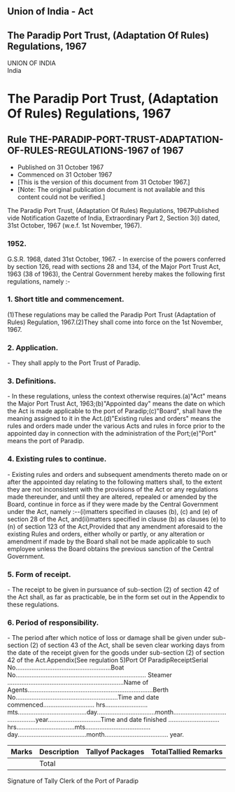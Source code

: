 ## Union of India - Act

## The Paradip Port Trust, (Adaptation Of Rules) Regulations, 1967

UNION OF INDIA  
India

# The Paradip Port Trust, (Adaptation Of Rules) Regulations, 1967

## Rule THE-PARADIP-PORT-TRUST-ADAPTATION-OF-RULES-REGULATIONS-1967 of 1967

  * Published on 31 October 1967 
  * Commenced on 31 October 1967 
  * [This is the version of this document from 31 October 1967.] 
  * [Note: The original publication document is not available and this content could not be verified.] 

The Paradip Port Trust, (Adaptation Of Rules) Regulations, 1967Published vide
Notification Gazette of India, Extraordinary Part 2, Section 3(i) dated, 31st
October, 1967 (w.e.f. 1st November, 1967).

### 1952.

G.S.R. 1968, dated 31st October, 1967. - In exercise of the powers conferred
by section 126, read with sections 28 and 134, of the Major Port Trust Act,
1963 (38 of 1963), the Central Government hereby makes the following first
regulations, namely :-

### 1. Short title and commencement.

(1)These regulations may be called the Paradip Port Trust (Adaptation of
Rules) Regulation, 1967.(2)They shall come into force on the 1st November,
1967.

### 2. Application.

\- They shall apply to the Port Trust of Paradip.

### 3. Definitions.

\- In these regulations, unless the context otherwise requires.(a)"Act" means
the Major Port Trust Act, 1963;(b)"Appointed day" means the date on which the
Act is made applicable to the port of Paradip;(c)"Board", shall have the
meaning assigned to it in the Act.(d)"Existing rules and orders" means the
rules and orders made under the various Acts and rules in force prior to the
appointed day in connection with the administration of the Port;(e)"Port"
means the port of Paradip.

### 4. Existing rules to continue.

\- Existing rules and orders and subsequent amendments thereto made on or
after the appointed day relating to the following matters shall, to the extent
they are not inconsistent with the provisions of the Act or any regulations
made thereunder, and until they are altered, repealed or amended by the Board,
continue in force as if they were made by the Central Government under the
Act, namely :--(i)matters specified in clauses (b), (c) and (e) of section 28
of the Act, and(ii)matters specified in clause (b) as clauses (e) to (n) of
section 123 of the Act,Provided that any amendment aforesaid to the existing
Rules and orders, either wholly or partly, or any alteration or amendment if
made by the Board shall not be made applicable to such employee unless the
Board obtains the previous sanction of the Central Government.

### 5. Form of receipt.

\- The receipt to be given in pursuance of sub-section (2) of section 42 of
the Act shall, as far as practicable, be in the form set out in the Appendix
to these regulations.

### 6. Period of responsibility.

\- The period after which notice of loss or damage shall be given under sub-
section (2) of section 43 of the Act, shall be seven clear working days from
the date of the receipt given for the goods under sub-section (2) of section
42 of the Act.Appendix(See regulation 5)Port Of ParadipReceiptSerial
No......................................................Boat
No..........................................................................
Steamer ..................................................................Name
of
Agents.......................................................................Berth
No..........................................................Time and date
commenced............................. hrs........................
mts.......................................day.................................month..............................................year..............................Time
and date finished .............................
hrs.................................mts.....................................
day.......................................month....................................
year.

Marks | Description |  Tallyof Packages |  TotalTallied Remarks  
---|---|---|---  
|  | Total |   
  
Signature of Tally Clerk of the Port of Paradip

